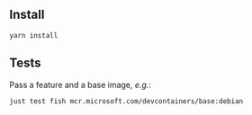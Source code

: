 ## Install

```console
yarn install
```

## Tests

Pass a feature and a base image, _e.g._:

```fish
just test fish mcr.microsoft.com/devcontainers/base:debian
```
